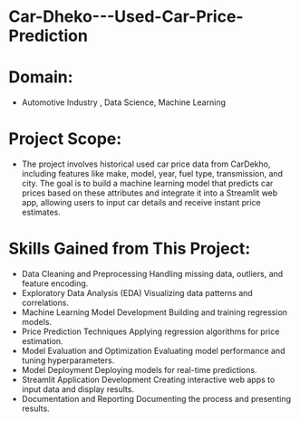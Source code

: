 # Car-Dheko---Used-Car-Price-Prediction
# Domain:
- Automotive Industry , Data Science, Machine Learning
# Project Scope:
- The project involves historical used car price data from CarDekho, including features like make, model, year, fuel type, transmission, and city. The goal is to build a machine learning model that predicts car prices based on these attributes and integrate it into a Streamlit web app, allowing users to input car details and receive instant price estimates.

# Skills Gained from This Project:
- Data Cleaning and Preprocessing
Handling missing data, outliers, and feature encoding.
- Exploratory Data Analysis (EDA)
Visualizing data patterns and correlations.
- Machine Learning Model Development
Building and training regression models.
- Price Prediction Techniques
Applying regression algorithms for price estimation.
- Model Evaluation and Optimization
Evaluating model performance and tuning hyperparameters.
- Model Deployment
Deploying models for real-time predictions.
- Streamlit Application Development
Creating interactive web apps to input data and display results.
- Documentation and Reporting
Documenting the process and presenting results.
